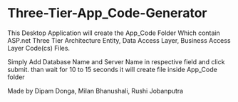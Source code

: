 # Three-Tier-App_Code-Generator
This Desktop Application will create the App_Code Folder Which contain ASP.net Three Tier Architecture Entity, Data Access Layer, Business Access Layer Code(cs) Files.

Simply Add Database Name and Server Name in respective field and click submit.
than wait for 10 to 15 seconds it will create file inside App_Code folder

Made by Dipam Donga, Milan Bhanushali, Rushi Jobanputra
